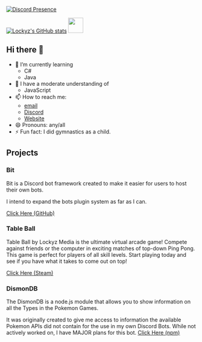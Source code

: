 [![Discord Presence](https://lanyard.cnrad.dev/api/835394949612175380)](https://discord.com/users/835394949612175380)

[![Lockyz's GitHub stats](https://github-readme-stats.vercel.app/api?username=lockyz&theme=midnight-purple)](https://github.com/lockyz)
<img src="https://cdn.jsdelivr.net/gh/devicons/devicon@latest/icons/discordjs/discordjs-original.svg" width="40" height="40"/>

## Hi there 👋
- 🌱 I’m currently learning
  - C#
  - Java
- 🌱 I have a moderate understanding of
  - JavaScript
- 📫 How to reach me:
  - [email](mailto:robin.painter@lockyzmedia.com)
  - [Discord](https://discord.gg/NgpN3YYbMM)
  - [Website](https://lockyzmedia.com)
- 😄 Pronouns: any/all
- ⚡ Fun fact: I did gymnastics as a child.

## Projects
### Bit
Bit is a Discord bot framework created to make it easier for users to host their own bots.

I intend to expand the bots plugin system as far as I can.

[Click Here (GitHub)](https://github.com/Lockyz-Dev/bit)

### Table Ball
Table Ball by Lockyz Media is the ultimate virtual arcade game! Compete against friends or the computer in exciting matches of top-down Ping Pong. This game is perfect for players of all skill levels. Start playing today and see if you have what it takes to come out on top!

[Click Here (Steam)](https://store.steampowered.com/app/2094090/Table_Ball/)

### DismonDB
The DismonDB is a node.js module that allows you to show information on all the Types in the Pokemon Games.

It was originally created to give me access to information the available Pokemon APIs did not contain for the use in my own Discord Bots. While not actively worked on, I have MAJOR plans for this bot.
[Click Here (npm)](https://www.npmjs.com/package/dismondb)
